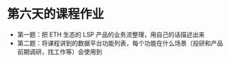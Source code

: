 # 第六天的课程作业

- 第一题：把 ETH 生态的 LSP 产品的业务流整理，用自己的话描述出来
- 第二题：将课程讲到的数据平台功能列表，每个功能在什么场景（投研和产品前期调研，找工作等）会使用到
